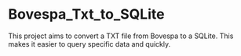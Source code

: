 # Bovespa_Txt_to_SQLite
This project aims to convert a TXT file from Bovespa to a SQLite. This makes it easier to query specific data and quickly.
